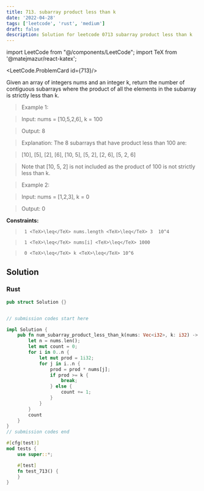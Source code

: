 ```yaml
---
title: 713. subarray product less than k
date: '2022-04-28'
tags: ['leetcode', 'rust', 'medium']
draft: false
description: Solution for leetcode 0713 subarray product less than k
---
```

import LeetCode from "@/components/LeetCode";
import TeX from '@matejmazur/react-katex';

<LeetCode.ProblemCard id={713}/>
 

  Given an array of integers nums and an integer k, return the number of contiguous subarrays where the product of all the elements in the subarray is strictly less than k.

   

 >   Example 1:

  

 >   Input: nums <TeX>=</TeX> [10,5,2,6], k <TeX>=</TeX> 100

 >   Output: 8

 >   Explanation: The 8 subarrays that have product less than 100 are:

 >   [10], [5], [2], [6], [10, 5], [5, 2], [2, 6], [5, 2, 6]

 >   Note that [10, 5, 2] is not included as the product of 100 is not strictly less than k.

  

 >   Example 2:

  

 >   Input: nums <TeX>=</TeX> [1,2,3], k <TeX>=</TeX> 0

 >   Output: 0

  

   

  **Constraints:**

  

 >   	1 <TeX>\leq</TeX> nums.length <TeX>\leq</TeX> 3  10^4

 >   	1 <TeX>\leq</TeX> nums[i] <TeX>\leq</TeX> 1000

 >   	0 <TeX>\leq</TeX> k <TeX>\leq</TeX> 10^6


## Solution
### Rust
```rust
pub struct Solution {}


// submission codes start here

impl Solution {
    pub fn num_subarray_product_less_than_k(nums: Vec<i32>, k: i32) -> i32 {
        let n = nums.len();
        let mut count = 0;
        for i in 0..n {
            let mut prod = 1i32;
            for j in i..n {
                prod = prod * nums[j];
                if prod >= k {
                    break;
                } else {
                    count += 1;
                }
            }
        }
        count
    }
}
// submission codes end

#[cfg(test)]
mod tests {
    use super::*;

    #[test]
    fn test_713() {
    }
}

```
